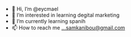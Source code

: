 - 👋 Hi, I’m @eycmael 
- 👀 I’m interested in learning degital marketing 
- 🌱 I’m currently learning spanih
- 📫 How to reach me ...samkanibou@gmail.com

<!---
eycmael/eycmael is a ✨ special ✨ repository because its `README.md` (this file) appears on your GitHub profile.
You can click the Preview link to take a look at your changes.
--->
